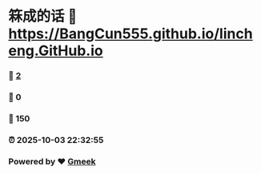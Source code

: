 # 箖成的话 :link: https://BangCun555.github.io/lincheng.GitHub.io 
### :page_facing_up: [2](https://BangCun555.github.io/lincheng.GitHub.io/tag.html) 
### :speech_balloon: 0 
### :hibiscus: 150 
### :alarm_clock: 2025-10-03 22:32:55 
### Powered by :heart: [Gmeek](https://github.com/Meekdai/Gmeek)
